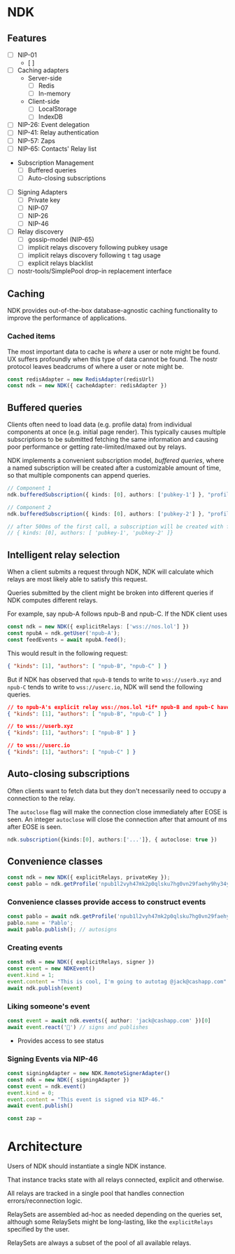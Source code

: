 # NDK

## Features
- [ ] NIP-01
    - [ ]
- [ ] Caching adapters
    * Server-side
        - [ ] Redis
        - [ ] In-memory
    * Client-side
        - [ ] LocalStorage
        - [ ] IndexDB
- [ ] NIP-26: Event delegation
- [ ] NIP-41: Relay authentication
- [ ] NIP-57: Zaps
- [ ] NIP-65: Contacts' Relay list
* Subscription Management
    - [ ] Buffered queries
    - [ ] Auto-closing subscriptions
- [ ] Signing Adapters
    - [ ] Private key
    - [ ] NIP-07
    - [ ] NIP-26
    - [ ] NIP-46
- [ ] Relay discovery
    - [ ] gossip-model (NIP-65)
    - [ ] implicit relays discovery following pubkey usage
    - [ ] implicit relays discovery following `t` tag usage
    - [ ] explicit relays blacklist
- [ ] nostr-tools/SimplePool drop-in replacement interface

## Caching
NDK provides out-of-the-box database-agnostic caching functionality to improve the
performance of applications.

### Cached items
The most important data to cache is *where* a user or note might be found. UX suffers profoundly when this type of data cannot be found. The nostr protocol leaves beadcrums of where a user or note might be.

```ts
const redisAdapter = new RedisAdapter(redisUrl)
const ndk = new NDK({ cacheAdapter: redisAdapter })
```

## Buffered queries
Clients often need to load data (e.g. profile data) from individual components at
once (e.g. initial page render). This typically causes multiple subscriptions to
be submitted fetching the same information and causing poor performance or getting
rate-limited/maxed out by relays.

NDK implements a convenient subscription model, *buffered queries*, where a named
subscription will be created after a customizable amount of time, so that multiple
components can append queries.

```ts
// Component 1
ndk.bufferedSubscription({ kinds: [0], authors: ['pubkey-1'] }, "profiles", 500);

// Component 2
ndk.bufferedSubscription({ kinds: [0], authors: ['pubkey-2'] }, "profiles", 500);

// after 500ms of the first call, a subscription will be created with filter
// { kinds: [0], authors: [ 'pubkey-1', 'pubkey-2' ]}
```

## Intelligent relay selection
When a client submits a request through NDK, NDK will calculate which relays are
most likely able to satisfy this request.

Queries submitted by the client might be broken into different queries if NDK
computes different relays.

For example, say npub-A follows npub-B and npub-C. If the NDK client uses

```ts
const ndk = new NDK({ explicitRelays: ['wss://nos.lol'] })
const npubA = ndk.getUser('npub-A');
const feedEvents = await npubA.feed();
```

This would result in the following request:

```json
{ "kinds": [1], "authors": [ "npub-B", "npub-C" ] }
```

But if NDK has observed that `npub-B` tends to write to `wss://userb.xyz` and
`npub-C` tends to write to `wss://userc.io`, NDK will send the following queries.

```json
// to npub-A's explicit relay wss://nos.lol *if* npub-B and npub-C have been seen on that relay
{ "kinds": [1], "authors": [ "npub-B", "npub-C" ] }

// to wss://userb.xyz
{ "kinds": [1], "authors": [ "npub-B" ] }

// to wss://userc.io
{ "kinds": [1], "authors": [ "npub-C" ] }
```

## Auto-closing subscriptions
Often clients want to fetch data but they don't necessarily need to occupy a connection
to the relay.

The `autoclose` flag will make the connection close immediately after EOSE is seen.
An integer `autoclose` will close the connection after that amount of ms after EOSE is seen.

```ts
ndk.subscription({kinds:[0], authors:['...']}, { autoclose: true })
```

## Convenience classes

```javascript
const ndk = new NDK({ explicitRelays, privateKey });
const pablo = ndk.getProfile('npub1l2vyh47mk2p0qlsku7hg0vn29faehy9hy34ygaclpn66ukqp3afqutajft')
```

### Convenience classes provide access to construct events
```ts
const pablo = await ndk.getProfile('npub1l2vyh47mk2p0qlsku7hg0vn29faehy9hy34ygaclpn66ukqp3afqutajft')
pablo.name = 'Pablo';
await pablo.publish(); // autosigns
```

### Creating events
```ts
const ndk = new NDK({ explicitRelays, signer })
const event = new NDKEvent()
event.kind = 1;
event.content = "This is cool, I'm going to autotag @jack@cashapp.com"
await ndk.publish(event)
```

### Liking someone's event
```ts
const event = await ndk.events({ author: 'jack@cashapp.com' })[0]
await event.react('🤙') // signs and publishes
```

* Provides access to see status

### Signing Events via NIP-46
```ts
const signingAdapter = new NDK.RemoteSignerAdapter()
const ndk = new NDK({ signingAdapter })
const event = ndk.event()
event.kind = 0;
event.content = "This event is signed via NIP-46."
await event.publish()
```


```ts
const zap =
```

# Architecture
Users of NDK should instantiate a single NDK instance.

That instance tracks state with all relays connected, explicit and otherwise.

All relays are tracked in a single pool that handles connection errors/reconnection logic.

RelaySets are assembled ad-hoc as needed depending on the queries set, although some RelaySets might be long-lasting, like the `explicitRelays` specified by the user.

RelaySets are always a subset of the pool of all available relays.